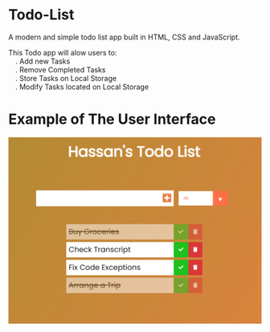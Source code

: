 # Todo-List

A modern and simple todo list app built in HTML, CSS and JavaScript.

This Todo app will alow users to: \
&emsp;. Add new Tasks \
&emsp;. Remove Completed Tasks \
&emsp;. Store Tasks on Local Storage \
&emsp;. Modify Tasks located on Local Storage 

# Example of The User Interface

<img src = "Todo.png">
